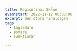 ```yaml
---
title: Regionfinal Skåne
eventstart: 2022-11-12 00:00:00
excerpt: Den stora finaldagen!
tags:
  - Lagledare
  - Domare
  - Funktionär

---
```


